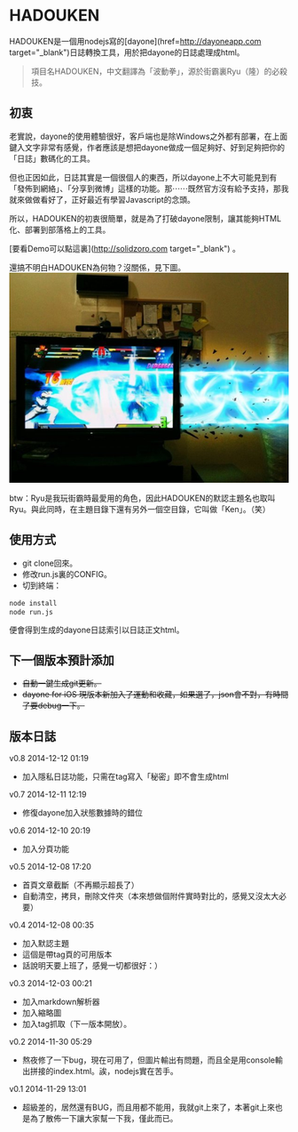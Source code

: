 HADOUKEN
===========
HADOUKEN是一個用nodejs寫的[dayone](href=http://dayoneapp.com target="_blank")日誌轉換工具，用於把dayone的日誌處理成html。

> 項目名HADOUKEN，中文翻譯為「波動拳」，源於街霸裏Ryu（隆）的必殺技。


初衷
------------
老實說，dayone的使用體驗很好，客戶端也是除Windows之外都有部署，在上面鍵入文字非常有感覺，作者應該是想把dayone做成一個足夠好、好到足夠把你的「日誌」數碼化的工具。

但也正因如此，日誌其實是一個很個人的東西，所以dayone上不大可能見到有「發佈到網絡」、「分享到微博」這樣的功能。那⋯⋯既然官方沒有給予支持，那我就來做做看好了，正好最近有學習Javascript的念頭。

所以，HADOUKEN的初衷很簡單，就是為了打破dayone限制，讓其能夠HTML化、部署到部落格上的工具。

[要看Demo可以點這裏](http://solidzoro.com target="_blank") 。


還搞不明白HADOUKEN為何物？沒關係，見下圖。
![HADOUKEN](https://raw.githubusercontent.com/SolidZORO/HADOUKEN/master/HADOUKEN.jpg)

btw：Ryu是我玩街霸時最愛用的角色，因此HADOUKEN的默認主題名也取叫Ryu。與此同時，在主題目錄下還有另外一個空目錄，它叫做「Ken」。（笑）




使用方式
------------
* git clone回來。
* 修改run.js裏的CONFIG。
* 切到終端：

```
node install
node run.js
```

便會得到生成的dayone日誌索引以日誌正文html。



下一個版本預計添加
------------
* ~~自動一鍵生成git更新。~~
* ~~dayone for iOS 現版本新加入了運動和收藏，如果選了，json會不對，有時間了要debug一下。~~


版本日誌
------------
v0.8 2014-12-12 01:19
* 加入隱私日誌功能，只需在tag寫入「秘密」即不會生成html


v0.7 2014-12-11 12:19
* 修復dayone加入狀態數據時的錯位

v0.6 2014-12-10 20:19
* 加入分頁功能

v0.5 2014-12-08 17:20

* 首頁文章截斷（不再顯示超長了）
* 自動清空，拷貝，刪除文件夾（本來想做個附件實時對比的，感覺又沒太大必要）

v0.4 2014-12-08 00:35

* 加入默認主題
* 這個是帶tag頁的可用版本
* 話說明天要上班了，感覺一切都很好：）


v0.3 2014-12-03 00:21

* 加入markdown解析器
* 加入縮略圖
* 加入tag抓取（下一版本開放）。


v0.2 2014-11-30 05:29

* 熬夜修了一下bug，現在可用了，但圖片輸出有問題，而且全是用console輸出拼接的index.html。誒，nodejs實在苦手。


v0.1 2014-11-29 13:01

* 超級差的，居然還有BUG，而且用都不能用，我就git上來了，本著git上來也是為了散佈一下讓大家幫一下我，僅此而已。
